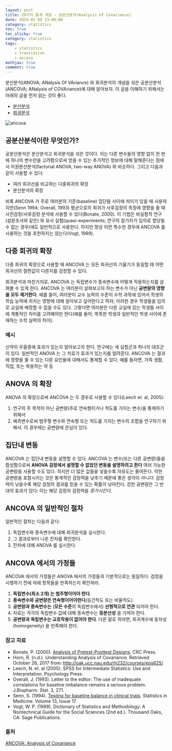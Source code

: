 ```yaml
---
layout: post
title: 29가지 통계 개념 - 공분산분석(Analysis of Covariance)
date: 2019-01-09 23:00:00
category: statistics
toc: true
toc_sticky: true
category: statistics
tags:
    - statistics
    - translation
    - ancova
mathjax: true
comment: true
---
```


분산분석(ANOVA; ANalysis Of VAriance) 와 회귀분석의 개념을 섞은 공분산분석(ANCOVA; ANalysis of COVAriance)에 대해 알아보자.
이 글을 이해하기 위해서는 아래의 글을 먼저 읽는 것이 좋다.

* [분산분석](https://www.statisticshowto.datasciencecentral.com/probability-and-statistics/hypothesis-testing/anova/)
* [회귀분석](https://www.statisticshowto.datasciencecentral.com/probability-and-statistics/regression-analysis/)

![ancova](https://www.statisticshowto.datasciencecentral.com/wp-content/uploads/2015/05/ancova.jpg)

## 공분산분석이란 무엇인가?

공분산분석은 분산분석고 회귀분석을 섞은 것이다. 이는 다른 변수들의 영향 없이 한 번에 하나의 변수만을 고려함으로써 얻을 수 있는
추가적인 정보에 대해 말해준다는 점에서 이원분산분석(factorial ANOVA, two-way ANOVA) 와 비슷하다.
그리고 다음과 같이 사용할 수 있다:

* 여러 회귀선을 비교하는 다중회귀의 확장
* 분산분석의 확장

비록 ANCOVA 가 주로 여러분의 기준(baseline) 집단들 사이에 차이가 있을 때 사용하지만(Senn 1994; Overall, 1993)
평균으로의 회귀가 사후검정의 측정에 영향을 줄 때 사전검정/사후검정 분석에 사용할 수 있다(Bonate, 2000).
이 기법은 비실험적 연구(설문조사와 같은) 와 유사 실험(quasi-experiments; 연구의 참가자가 임의로 할당될 수 없는 경우)에도
일반적으로 사용한다. 하지만 항상 이런 특수한 경우에 ANCOVA 를 사용하는 것을 추천하지는 않는다(Vogt, 1999).

## 다중 회귀의 확장

다중 회귀의 확장으로 사용할 때 ANCOVA 는 모든 회귀선의 기울기가 동일할 때 어떤 회귀선의 절편값이
다른지를 검정할 수 있다.

회귀분석과 마찬가지로, ANCOVA 는 독립변수가 종속변수에 어떻게 작용하는지를 살펴볼 수 있게 한다.
ANCOVA 는 여러분이 살펴보고자 하는 변수가 아닌 **공변량의 영향을 모두 제거한다**.
예를 들어, 여러분이 교수 능력의 수준이 수학 과목에 있어서 학생의 학습 능력에 끼치는 영향에 대해 알아보고 싶어한다고 하자;
이러한 경우 학생들을 임의로 교실에 배정할 수 없을 수도 있다. 그렇다면 여러분은 다른 교실에 있는 학생들 사이에
계통적인 차이를 고려해야만 한다(예를 들어, 똑똑한 학생과 일반적인 학생 사이에 존재하는 수학 실력의 차이).

### 예시

신약이 우울증에 효과가 있는지 알아보고자 한다. 연구에는 세 실험군과 하나의 대조군이 있다.
일반적인 ANOVA 는 그 치료가 효과가 있는지를 알려준다.
ANCOVA 는 결과에 영향을 줄 수 있는 다른 요인들에 대해서도 통제할 수 있다.
예를 들자면, 가족 생활, 직업, 또는 복용하는 약 등

## ANOVA 의 확장

ANOVA 의 확장으로써 ANCOVA 는 두 경우로 사용할 수 있다(Leech et. al, 2005):

1. 연구의 주 목적이 아닌 공변량(주로 연속형이거나 척도를 가지는 변수)을 통제하기 위해서
2. 예측변수로써 범주형 변수와 연속형 또는 척도를 가지는 변수의 조합을 연구하기 위해서.
이 경우에는 공변량에 관심이 있다.

## 집단내 변동

ANCOVA 는 집단내 변동을 설명할 수 있다. ANCOVA 는 변수(또는 다른 공변량)들을 합성함으로써 **ANOVA 검정에서 설명할 수 없었던 변동을 설명하려고 한다**
여러 가능한 공변량을 사용할 수도 있다.
하지만 더 많은 값들을 넣을수록 자유도는 줄어든다.
약한 공변량을 포함시키는 것은 통계적인 검정력을 낮추기 때문에 좋은 생각이 *아니다*.
검정력이 낮을수록 해당 검정의 결과를 믿을 수 있는 확률이 낮아진다.
강한 공변량은 그 반대의 효과가 있다: 이는 해당 검정의 검정력을 *증가시킨다*.

## ANCOVA 의 일반적인 절차

일반적인 절차는 다음과 같다:

1. 독립변수와 종속변수에 대해 회귀분석을 실시한다.
2. 그 결과로부터 나온 잔차를 확인한다.
3. 잔차에 대해 ANOVA 를 실시한다.

## ANCOVA 에서의 가정들

ANCOVA 에서의 가정들은 ANOVA 에서의 가정들과 기본적으로는 동일하다.
검정을 시행하기 전에 아래 항목들을 만족하는지 확인하라.

1. **독립변수(최소 2개) 는 범주형이어야 한다**.
2. **종속변수와 공변량은 연속형이어야한다**(등간척도 또는 비율척도).
3. **공변량과 종속변수는** (**모든 수준**의 독립변수에서) **선형적으로 연관** 되어야 한다.
4. 자료는 각각의 독립변수 값에 대해 종속변수는 **등분산성** 을 가져야 한다.
5. **공변량과 독립변수는 교호작용이 없어야 한다**. 다른 말로 하자면, 회귀계수에 동차성(homogeneity) 을 만족해야 한다.

### 참고 자료

* Bonate, P. (2000). [Analysis of Pretest-Posttest Designs](https://books.google.com/books?id=I3fLBQAAQBAJ&printsec=frontcover#v=onepage&q&f=false). CRC Press.
* Horn, R. (n.d.). Understanding Analysis of Covariance. Retrieved October 26, 2017 from: http://oak.ucc.nau.edu/rh232/courses/eps625/
* Leech, N. et. al (2005). SPSS for Intermediate Statistics: Use and Interpretation. Psychology Press.
* Overall, J. (1993). Letter to the editor: The use of inadequate correlations for baseline imbalance remains a serious problem. J.Biopharm. Stat. 3, 271.
* Senn, S. (1994). [Testing for baseline balance in clinical trials](http://onlinelibrary.wiley.com/doi/10.1002/sim.4780131703/abstract). Statistics in Medicine. Volume 13, Issue 17.
* Vogt, W. P. (1999). Dictionary of Statistics and Methodology: A Nontechnical Guide for the Social Sciences (2nd ed.). Thousand Oaks, CA: Sage Publications.

### 출처

[ANCOVA: Analysis of Covariance](https://www.statisticshowto.datasciencecentral.com/ancova/)
